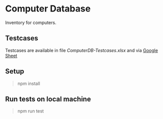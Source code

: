 # Computer Database

Inventory for computers.

## Testcases

Testcases are available in file _ComputerDB-Testcases.xlsx_ and via [Google Sheet](https://docs.google.com/spreadsheets/d/1IYmnTgcBQcawzc4oIb8nImLyadwLdldCVgMNyQ-P9wU/edit?usp=sharing)

## Setup

> npm install

## Run tests on local machine

> npm run test
